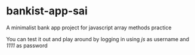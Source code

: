 # bankist-app-sai

A minimalist bank app project for javascript array methods practice

You can test it out and play around by logging in using _js_ as username and _1111_ as password

